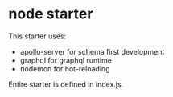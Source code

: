 # node starter

This starter uses:

- apollo-server for schema first development
- graphql for graphql runtime
- nodemon for hot-reloading

Entire starter is defined in index.js.

